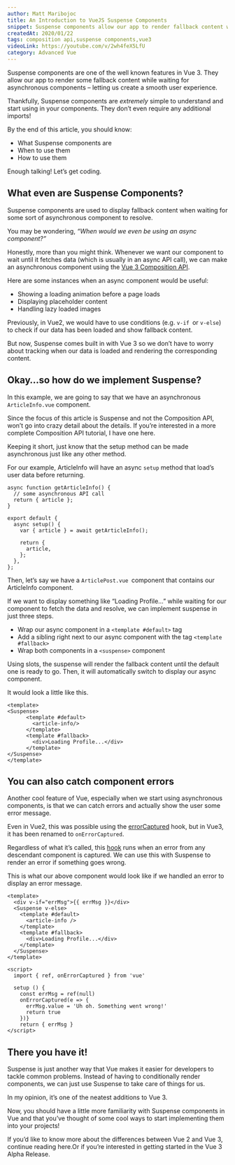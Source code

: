 ```yaml
---
author: Matt Maribojoc
title: An Introduction to VueJS Suspense Components
snippet: Suspense components allow our app to render fallback content while waiting for asynchronous components - letting us create a smooth user experience.
createdAt: 2020/01/22
tags: composition api,suspense components,vue3
videoLink: https://youtube.com/v/2wh4feX5LfU
category: Advanced Vue
---
```


Suspense components are one of the well known features in Vue 3. They allow our app to render some fallback content while waiting for asynchronous components – letting us create a smooth user experience.

Thankfully, Suspense components are _extremely_ simple to understand and start using in your components. They don’t even require any additional imports!

By the end of this article, you should know:

- What Suspense components are
- When to use them
- How to use them

Enough talking! Let’s get coding.

## What even are Suspense Components?

Suspense components are used to display fallback content when waiting for some sort of asynchronous component to resolve.

You may be wondering, _“When would we even be using an async component?”_

Honestly, more than you might think. Whenever we want our component to wait until it fetches data (which is usually in an async API call), we can make an asynchronous component using the [Vue 3 Composition API](https://learnvue.co/2020/01/4-vue3-composition-api-tips-you-should-know/).

Here are some instances when an async component would be useful:

- Showing a loading animation before a page loads
- Displaying placeholder content
- Handling lazy loaded images

Previously, in Vue2, we would have to use conditions (e.g. `v-if `or `v-else`) to check if our data has been loaded and show fallback content.

But now, Suspense comes built in with Vue 3 so we don’t have to worry about tracking when our data is loaded and rendering the corresponding content.

## Okay…so how do we implement Suspense?

In this example, we are going to say that we have an asynchronous `ArticleInfo.vue` component.

Since the focus of this article is Suspense and not the Composition API, won’t go into crazy detail about the details. If you’re interested in a more complete Composition API tutorial, I have one here.

Keeping it short, just know that the setup method can be made asynchronous just like any other method.

For our example, ArticleInfo will have an async `setup` method that load’s user data before returning.

```vue{}[ArticleInfo.vue]
async function getArticleInfo() {
  // some asynchronous API call
  return { article };
}

export default {
  async setup() {
    var { article } = await getArticleInfo();

    return {
      article,
    };
  },
};
```

Then, let’s say we have a `ArticlePost.vue `component that contains our ArticleInfo component.

If we want to display something like “Loading Profile…” while waiting for our component to fetch the data and resolve, we can implement suspense in just three steps.

- Wrap our async component in a `<template #default>` tag
- Add a sibling right next to our async component with the tag `<template #fallback>`
- Wrap both components in a `<suspense>` component

Using slots, the suspense will render the fallback content until the default one is ready to go. Then, it will automatically switch to display our async component.

It would look a little like this.

```vue{}[ArticlePost.vue]
<template>
<Suspense>
      <template #default>
        <article-info/>
      </template>
      <template #fallback>
        <div>Loading Profile...</div>
      </template>
</Suspense>
</template>
```

## You can also catch component errors

Another cool feature of Vue, especially when we start using asynchronous components, is that we can catch errors and actually show the user some error message.

Even in Vue2, this was possible using the [errorCaptured](https://vuejs.org/v2/api/#errorCaptured) hook, but in Vue3, it has been renamed to `onErrorCaptured`.

Regardless of what it’s called, this [hook](https://learnvue.co/2019/12/a-beginners-guide-to-vuejs-lifecycle-hooks/) runs when an error from any descendant component is captured. We can use this with Suspense to render an error if something goes wrong.

This is what our above component would look like if we handled an error to display an error message.

```vue{}[ArticlePost.vue]
<template>
  <div v-if="errMsg">{{ errMsg }}</div>
  <Suspense v-else>
    <template #default>
      <article-info />
    </template>
    <template #fallback>
      <div>Loading Profile...</div>
    </template>
  </Suspense>
</template>

<script>
  import { ref, onErrorCaptured } from 'vue'

  setup () {
    const errMsg = ref(null)
    onErrorCaptured(e => {
      errMsg.value = 'Uh oh. Something went wrong!'
      return true
    })}
    return { errMsg }
</script>
```

## There you have it!

Suspense is just another way that Vue makes it easier for developers to tackle common problems. Instead of having to conditionally render components, we can just use Suspense to take care of things for us.

In my opinion, it’s one of the neatest additions to Vue 3.

Now, you should have a little more familiarity with Suspense components in Vue and that you’ve thought of some cool ways to start implementing them into your projects!

If you’d like to know more about the differences between Vue 2 and Vue 3, continue reading here.Or if you’re interested in getting started in the Vue 3 Alpha Release.
